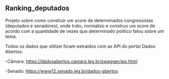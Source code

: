## Ranking_deputados


Projeto sobre como construir um score de determinados congressistas (deputados e senadores), onde trato, normalizo e construo um score de acordo com a quantidade de vezes que determinado político falou sobre um tema. 

Todos os dados que utilizei foram extraídos com as API do portal Dados Abertos:

-Câmara: https://dadosabertos.camara.leg.br/swagger/api.html

-Senado: https://www12.senado.leg.br/dados-abertos
